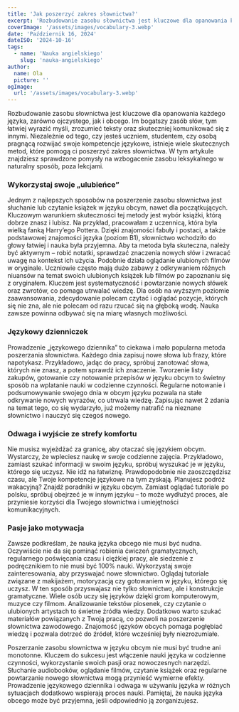 ```yaml
---
title: 'Jak poszerzyć zakres słownictwa?'
excerpt: 'Rozbudowanie zasobu słownictwa jest kluczowe dla opanowania każdego języka, zarówno ojczystego, jak i obcego. Im bogatszy zasób słów, tym łatwiej wyrazić myśli, zrozumieć teksty oraz skuteczniej komunikować się z innymi. Niezależnie od tego, czy jesteś uczniem, studentem, czy osobą pragnącą rozwijać swoje kompetencje językowe, istnieje wiele...'
coverImage: '/assets/images/vocabulary-3.webp'
date: 'Październik 16, 2024'
dateISO: '2024-10-16'
tags:
  - name: 'Nauka angielskiego'
    slug: 'nauka-angielskiego'
author:
  name: Ola
  picture: ''
ogImage:
  url: '/assets/images/vocabulary-3.webp'
---
```


Rozbudowanie zasobu słownictwa jest kluczowe dla opanowania każdego języka, zarówno ojczystego, jak i obcego. Im bogatszy zasób słów, tym łatwiej wyrazić myśli, zrozumieć teksty oraz skuteczniej komunikować się z innymi. Niezależnie od tego, czy jesteś uczniem, studentem, czy osobą pragnącą rozwijać swoje kompetencje językowe, istnieje wiele skutecznych metod, które pomogą ci poszerzyć zakres słownictwa. W tym artykule znajdziesz sprawdzone pomysły na wzbogacenie zasobu leksykalnego w naturalny sposób, poza lekcjami.

### Wykorzystaj swoje „ulubieńce”

Jednym z najlepszych sposobów na poszerzenie zasobu słownictwa jest słuchanie lub czytanie książek w języku obcym, nawet dla początkujących. Kluczowym warunkiem skuteczności tej metody jest wybór książki, którą dobrze znasz i lubisz. Na przykład, pracowałam z uczennicą, która była wielką fanką Harry’ego Pottera. Dzięki znajomości fabuły i postaci, a także podstawowej znajomości języka (poziom B1), słownictwo wchodziło do głowy łatwiej i nauka była przyjemna. Aby ta metoda była skuteczna, należy być aktywnym – robić notatki, sprawdzać znaczenia nowych słów i zwracać uwagę na kontekst ich użycia. Podobnie działa oglądanie ulubionych filmów w oryginale. Uczniowie często mają dużo zabawy z odkrywaniem różnych niuansów na temat swoich ulubionych książek lub filmów po zapoznaniu się z oryginałem. Kluczem jest systematyczność i powtarzanie nowych słówek oraz zwrotów, co pomaga utrwalać wiedzę. Dla osób na wyższym poziomie zaawansowania, zdecydowanie polecam czytać i oglądać pozycje, których się nie zna, ale nie polecam od razu rzucać się na głęboką wodę. Nauka zawsze powinna odbywać się na miarę własnych możliwości.

### Językowy dzienniczek

Prowadzenie „językowego dziennika” to ciekawa i mało popularna metoda poszerzania słownictwa. Każdego dnia zapisuj nowe słowa lub frazy, które napotykasz. Przykładowo, jadąc do pracy, spróbuj zanotować słowa, których nie znasz, a potem sprawdź ich znaczenie. Tworzenie listy zakupów, gotowanie czy notowanie przepisów w języku obcym to świetny sposób na wplatanie nauki w codzienne czynności. Regularne notowanie i podsumowywanie swojego dnia w obcym języku pozwala na stałe odkrywanie nowych wyrazów, co utrwala wiedzę. Zapisując nawet 2 zdania na temat tego, co się wydarzyło, już możemy natrafić na nieznane słownictwo i nauczyć się czegoś nowego.

### Odwaga i wyjście ze strefy komfortu

Nie musisz wyjeżdżać za granicę, aby otaczać się językiem obcym. Wystarczy, że wpleciesz naukę w swoje codzienne zajęcia. Przykładowo, zamiast szukać informacji w swoim języku, spróbuj wyszukać je w języku, którego się uczysz. Nie idź na łatwiznę. Prawdopodobnie nie zaoszczędzisz czasu, ale Twoje kompetencje językowe na tym zyskają. Planujesz podróż wakacyjną? Znajdź poradniki w języku obcym. Zamiast oglądać tutoriale po polsku, spróbuj obejrzeć je w innym języku – to może wydłużyć proces, ale przyniesie korzyści dla Twojego słownictwa i umiejętności komunikacyjnych.

### Pasje jako motywacja

Zawsze podkreślam, że nauka języka obcego nie musi być nudna. Oczywiście nie da się pominąć robienia ćwiczeń gramatycznych, regularnego poświęcania czasu i ciężkiej pracy, ale siedzenie z podręcznikiem to nie musi być 100% nauki. Wykorzystaj swoje zainteresowania, aby przyswajać nowe słownictwo. Oglądaj tutoriale związane z makijażem, motoryzacją czy gotowaniem w języku, którego się uczysz. W ten sposób przyswajasz nie tylko słownictwo, ale i konstrukcje gramatyczne. Wiele osób uczy się języków dzięki grom komputerowym, muzyce czy filmom. Analizowanie tekstów piosenek, czy czytanie o ulubionych artystach to świetne źródła wiedzy. Dodatkowo warto szukać materiałów powiązanych z Twoją pracą, co pozwoli na poszerzenie słownictwa zawodowego. Znajomość języków obcych pomaga pogłębiać wiedzę i pozwala dotrzeć do źródeł, które wcześniej były niezrozumiałe.

Poszerzanie zasobu słownictwa w języku obcym nie musi być trudne ani monotonne. Kluczem do sukcesu jest włączenie nauki języka w codzienne czynności, wykorzystanie swoich pasji oraz nowoczesnych narzędzi. Słuchanie audiobooków, oglądanie filmów, czytanie książek oraz regularne powtarzanie nowego słownictwa mogą przynieść wymierne efekty. Prowadzenie językowego dziennika i odwaga w używaniu języka w różnych sytuacjach dodatkowo wspierają proces nauki. Pamiętaj, że nauka języka obcego może być przyjemna, jeśli odpowiednio ją zorganizujesz.
